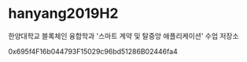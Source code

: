 # hanyang2019H2
한양대학교 블록체인 융합학과 '스마트 계약 및 탈중앙 애플리케이션' 수업 저장소

0x695f4F16b044793F15029c96bd51286B02446fa4
